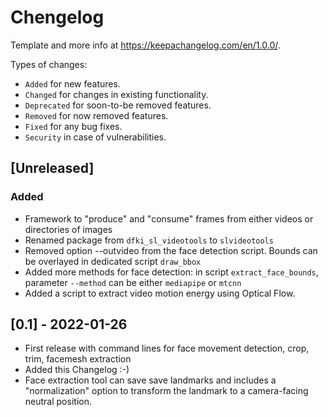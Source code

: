# Chengelog

Template and more info at <https://keepachangelog.com/en/1.0.0/>. 

Types of changes:

* `Added` for new features.
* `Changed` for changes in existing functionality.
* `Deprecated` for soon-to-be removed features.
* `Removed` for now removed features.
* `Fixed` for any bug fixes.
* `Security` in case of vulnerabilities.


## [Unreleased]

### Added

- Framework to "produce" and "consume" frames from either videos or directories of images
- Renamed package from `dfki_sl_videotools` to `slvideotools`
- Removed option --outvideo from the face detection script. Bounds can be overlayed in dedicated script `draw_bbox`
- Added more methods for face detection: in script `extract_face_bounds`, parameter `--method` can be either `mediapipe` or `mtcnn`
- Added a script to extract video motion energy using Optical Flow.

## [0.1] - 2022-01-26

- First release with command lines for face movement detection, crop, trim, facemesh extraction
- Added this Changelog :-)
- Face extraction tool can save save landmarks and includes a "normalization" option to transform the landmark to a camera-facing neutral position.
